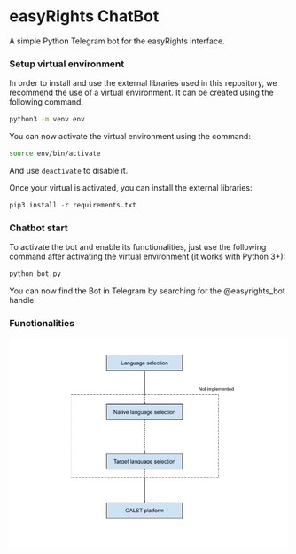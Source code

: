 # easyRights ChatBot
A simple Python Telegram bot for the easyRights interface.

### Setup virtual environment

In order to install and use the external libraries used in this repository, we recommend the use of a virtual environment.
It can be created using the following command:

```bash
python3 -m venv env
```

You can now activate the virtual environment using the command:

```bash
source env/bin/activate
```

And use ```deactivate``` to disable it.

Once your virtual is activated, you can install the external libraries:

```python
pip3 install -r requirements.txt
```

### Chatbot start

To activate the bot and enable its functionalities, just use the following command after activating the virtual environment (it works with Python 3+):
```bash
python bot.py
```
You can now find the Bot in Telegram by searching for the @easyrights_bot handle.

### Functionalities

![alt text](https://github.com/D2KLab/easyRights_bot/blob/main/imgs/calst.png)
